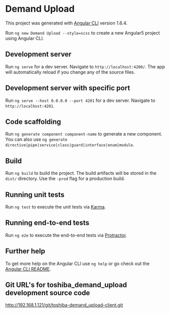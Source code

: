 # Demand Upload

This project was generated with [Angular CLI](https://github.com/angular/angular-cli) version 1.6.4.

Run `ng new Demand Upload --style=scss` to create a new Angular5 project using Angular CLI.

## Development server

Run `ng serve` for a dev server. Navigate to `http://localhost:4200/`. The app will automatically reload if you change any of the source files.

## Development server with specific port

Run `ng serve --host 0.0.0.0 --port 4201` for a dev server. Navigate to `http://localhost:4201`.

## Code scaffolding

Run `ng generate component component-name` to generate a new component. You can also use `ng generate directive|pipe|service|class|guard|interface|enum|module`.

## Build

Run `ng build` to build the project. The build artifacts will be stored in the `dist/` directory. Use the `-prod` flag for a production build.

## Running unit tests

Run `ng test` to execute the unit tests via [Karma](https://karma-runner.github.io).

## Running end-to-end tests

Run `ng e2e` to execute the end-to-end tests via [Protractor](http://www.protractortest.org/).

## Further help

To get more help on the Angular CLI use `ng help` or go check out the [Angular CLI README](https://github.com/angular/angular-cli/blob/master/README.md).

## Git URL's for toshiba_demand_upload development source code

http://192.168.1.121/git/toshiba-demand_upload-client.git
